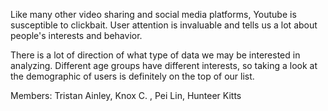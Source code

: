 Like many other video sharing and social media platforms, Youtube is susceptible to clickbait. User attention is invaluable and tells us a lot about people's interests and behavior. 

There is a lot of direction of what type of data we may be interested in analyzing. Different age groups have different interests, so taking a look at the demographic of users is definitely on the top of our list. 

Members: Tristan Ainley, Knox C. , Pei Lin, Hunteer Kitts
